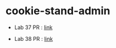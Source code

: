 # cookie-stand-admin

- Lab 37 PR : [link](https://github.com/nooromari/cookie-stand-admin/pull/1)

- Lab 38 PR : [link](https://github.com/nooromari/cookie-stand-admin/pull/2)
